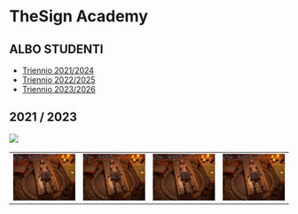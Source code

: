 # TheSign Academy

## ALBO STUDENTI
- [Triennio 2021/2024](https://github.com/TheSignAcademy/Albo_2124)
- [Triennio 2022/2025](https://github.com/TheSignAcademy/Albo_2225)
- [Triennio 2023/2026](https://github.com/TheSignAcademy/Albo_2326)

## 2021 / 2023

![](https://user-images.githubusercontent.com/55745404/227715685-ec3269f2-e281-4602-8dc0-287e2839b509.png)

<table>
  <tr>
    <td><a href="https://github.com/TheSignAcademy/tw_necrologium"><img src="media/necrologium.jpg" /></a></td>
    <td><a href="https://github.com/TheSignAcademy/tw_necrologium"><img src="media/necrologium.jpg" /></a></td>
    <td><a href="https://github.com/TheSignAcademy/tw_necrologium"><img src="media/necrologium.jpg" /></a></td>
    <td><a href="https://github.com/TheSignAcademy/tw_necrologium"><img src="media/necrologium.jpg" /></a></td>
  </tr>
</table>
